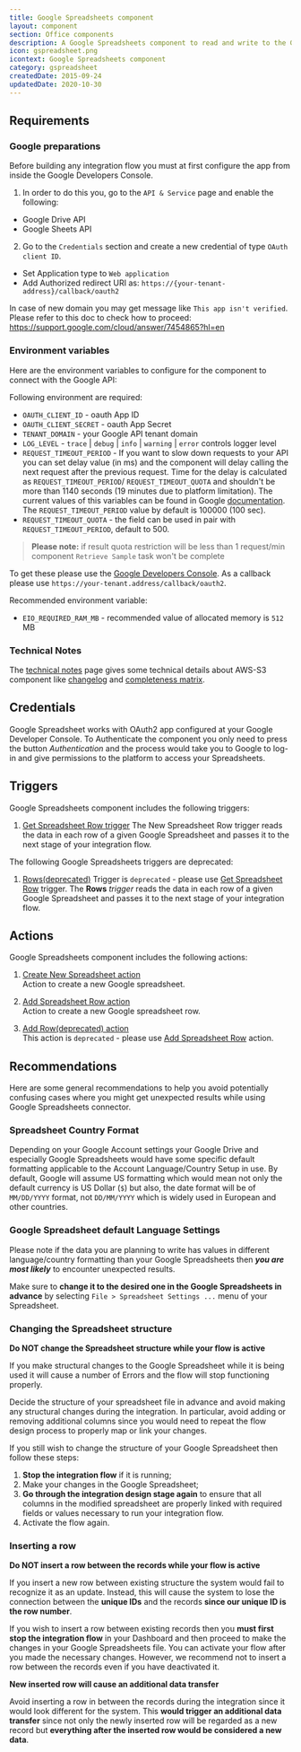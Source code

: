 ```yaml
---
title: Google Spreadsheets component
layout: component
section: Office components
description: A Google Spreadsheets component to read and write to the Google Spreadsheet.
icon: gspreadsheet.png
icontext: Google Spreadsheets component
category: gspreadsheet
createdDate: 2015-09-24
updatedDate: 2020-10-30
---
```


## Requirements

### Google preparations

Before building any integration flow you must at first configure the app from inside the Google Developers Console.
1. In order to do this you, go to the `API & Service` page and enable the following:
- Google Drive API
- Google Sheets API
2. Go to the `Credentials` section and create a new credential of type  `OAuth client ID`.
- Set Application type to `Web application`
- Add Authorized redirect URI as: `https://{your-tenant-address}/callback/oauth2`

In case of new domain you may get message like `This app isn't verified`. Please refer to this doc to check how to proceed:
https://support.google.com/cloud/answer/7454865?hl=en

### Environment variables

Here are the environment variables to configure for the component to connect with
the Google API:

Following environment are required:

 - `OAUTH_CLIENT_ID` - oauth App ID
 - `OAUTH_CLIENT_SECRET` - oauth App Secret
 - `TENANT_DOMAIN` - your Google API tenant domain
 - `LOG_LEVEL` - `trace` | `debug` | `info` | `warning` | `error` controls logger level
 - `REQUEST_TIMEOUT_PERIOD` - If you want to slow down requests to your API you can set delay value (in ms) and the component will delay calling the next request after the previous request.
 Time for the delay is calculated as `REQUEST_TIMEOUT_PERIOD`/ `REQUEST_TIMEOUT_QUOTA` and shouldn't be more than 1140 seconds (19 minutes due to platform limitation).
 The current values of this variables can be found in Google [documentation](https://developers.google.com/sheets/api/limits).
 The `REQUEST_TIMEOUT_PERIOD` value by default is 100000 (100 sec).
 - `REQUEST_TIMEOUT_QUOTA` - the field can be used in pair with `REQUEST_TIMEOUT_PERIOD`, default to 500.

> **Please note:** if result quota restriction will be less than 1 request/min component `Retrieve Sample` task won't be complete

 To get these please use the [Google Developers Console](https://console.developers.google.com). As a callback please use `https://your-tenant.address/callback/oauth2`.

 Recommended environment variable:

 - `EIO_REQUIRED_RAM_MB` - recommended value of allocated memory is `512` MB

### Technical Notes

The [technical notes](technical-notes) page gives some technical details about AWS-S3 component like [changelog](/components/gspreadsheet/technical-notes#changelog) and [completeness matrix](/components/gspreadsheet/technical-notes#completeness-matrix).

## Credentials

Google Spreadsheet works with OAuth2 app configured at your Google Developer Console.
To Authenticate the component you only need to press the button *Authentication*
and the process would take you to Google to log-in and give permissions to the
platform to access your Spreadsheets.

## Triggers

Google Spreadsheets component includes the following triggers:

 1. [Get Spreadsheet Row trigger](/components/gspreadsheet/triggers#get-spreadsheet-row)                                                                                                                          The New Spreadsheet Row trigger reads the data in each row of a given Google Spreadsheet and passes it to the next stage of your integration flow.        


The following Google Spreadsheets triggers are deprecated:

1. [Rows(deprecated)](/components/gspreadsheet/triggers#rowsdeprecated)                                                    Trigger is `deprecated` - please use [Get Spreadsheet Row](/components/gspreadsheet/triggers#get-spreadsheet-row) trigger.
The  **Rows** *trigger* reads the data in each row of a given Google Spreadsheet and passes it to the next stage of your integration flow.

## Actions

Google Spreadsheets component includes the following actions:

  1. [Create New Spreadsheet action](/components/gspreadsheet/actions#create-new-spreadsheet)                                                               
  Action to create a new Google spreadsheet.     

  2. [Add Spreadsheet Row action](/components/gspreadsheet/actions#add-spreadsheet-row)                                                                       
  Action to create a new Google spreadsheet row.

  3. [Add Row(deprecated) action](/components/gspreadsheet/actions#add-rowdeprecated)   
  This action is `deprecated` - please use [Add Spreadsheet Row](/components/gspreadsheet/actions#add-spreadsheet-row) action.        

## Recommendations

Here are some general recommendations to help you avoid potentially confusing
cases where you might get unexpected results while using Google Spreadsheets connector.

### Spreadsheet Country Format

Depending on your Google Account settings your Google Drive and especially
Google Spreadsheets would have some specific default formatting applicable to
the Account Language/Country Setup in use. By default, Google will assume US
formatting which would mean not only the default currency is US Dollar (`$`) but
also, the date format will be of `MM/DD/YYYY` format, not `DD/MM/YYYY`
which is widely used in European and other countries.

### Google Spreadsheet default Language Settings

Please note if the data you are planning to write has values in different
language/country formatting than your Google Spreadsheets then ***you are most likely***
to encounter unexpected results.

Make sure to **change it to the desired one in the Google Spreadsheets in advance**
by selecting `File > Spreadsheet Settings ...` menu of your Spreadsheet.

### Changing the Spreadsheet structure

**Do NOT change the Spreadsheet structure while your flow is active**

If you make structural changes to the Google Spreadsheet while it is being used
it will cause a number of Errors and the flow will stop functioning properly.

Decide the structure of your spreadsheet file in advance and avoid making any
structural changes during the integration. In particular, avoid adding or removing additional columns since you would need to repeat the flow design process
to properly map or link your changes.

If you still wish to change the structure of your Google Spreadsheet then follow
these steps:

1.  **Stop the integration flow** if it is running;
2.  Make your changes in the Google Spreadsheet;
3.  **Go through the integration design stage again** to ensure that all columns in the modified spreadsheet are properly linked with required fields or values necessary to run your integration flow.
4.  Activate the flow again.

### Inserting a row

**Do NOT insert a row between the records while your flow is active**

If you insert a new row between existing structure the system would fail to
recognize it as an update. Instead, this will cause the system to lose the
connection between the **unique IDs** and the records **since our unique ID is the row number**.

If you wish to insert a row between existing records then you
**must first stop the integration flow** in your Dashboard and then proceed to
make the changes in your Google Spreadsheets file. You can activate your flow
after you made the necessary changes. However, we recommend not to insert a row
between the records even if you have deactivated it.

**New inserted row will cause an additional data transfer**

Avoid inserting a row in between the records during the integration since it
would look different for the system. This **would trigger an additional data transfer**
since not only the newly inserted row will be regarded as a new record but
**everything after the inserted row would be considered a new data**.
